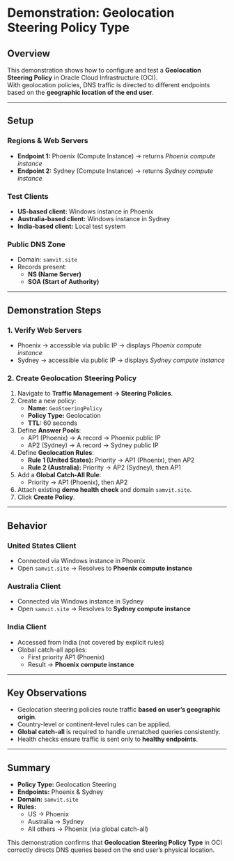 # Demonstration: Geolocation Steering Policy Type

## Overview
This demonstration shows how to configure and test a **Geolocation Steering Policy** in Oracle Cloud Infrastructure (OCI).  
With geolocation policies, DNS traffic is directed to different endpoints based on the **geographic location of the end user**.

---

## Setup

### Regions & Web Servers
- **Endpoint 1:** Phoenix (Compute Instance) → returns *Phoenix compute instance*  
- **Endpoint 2:** Sydney (Compute Instance) → returns *Sydney compute instance*  

### Test Clients
- **US-based client:** Windows instance in Phoenix  
- **Australia-based client:** Windows instance in Sydney  
- **India-based client:** Local test system  

### Public DNS Zone
- Domain: `samvit.site`  
- Records present:  
  - **NS (Name Server)**  
  - **SOA (Start of Authority)**  

---

## Demonstration Steps

### 1. Verify Web Servers
- Phoenix → accessible via public IP → displays *Phoenix compute instance*  
- Sydney → accessible via public IP → displays *Sydney compute instance*  

### 2. Create Geolocation Steering Policy
1. Navigate to **Traffic Management → Steering Policies**.  
2. Create a new policy:
   - **Name:** `GeoSteeringPolicy`  
   - **Policy Type:** Geolocation  
   - **TTL:** 60 seconds  
3. Define **Answer Pools**:
   - AP1 (Phoenix) → A record → Phoenix public IP  
   - AP2 (Sydney) → A record → Sydney public IP  
4. Define **Geolocation Rules**:
   - **Rule 1 (United States):** Priority → AP1 (Phoenix), then AP2  
   - **Rule 2 (Australia):** Priority → AP2 (Sydney), then AP1  
5. Add a **Global Catch-All Rule**:
   - Priority → AP1 (Phoenix), then AP2  
6. Attach existing **demo health check** and domain `samvit.site`.  
7. Click **Create Policy**.  

---

## Behavior

### United States Client
- Connected via Windows instance in Phoenix  
- Open `samvit.site` → Resolves to **Phoenix compute instance**  

### Australia Client
- Connected via Windows instance in Sydney  
- Open `samvit.site` → Resolves to **Sydney compute instance**  

### India Client
- Accessed from India (not covered by explicit rules)  
- Global catch-all applies:  
  - First priority AP1 (Phoenix)  
  - Result → **Phoenix compute instance**  

---

## Key Observations
- Geolocation steering policies route traffic **based on user’s geographic origin**.  
- Country-level or continent-level rules can be applied.  
- **Global catch-all** is required to handle unmatched queries consistently.  
- Health checks ensure traffic is sent only to **healthy endpoints**.  

---

## Summary
- **Policy Type:** Geolocation Steering  
- **Endpoints:** Phoenix & Sydney  
- **Domain:** `samvit.site`  
- **Rules:**  
  - US → Phoenix  
  - Australia → Sydney  
  - All others → Phoenix (via global catch-all)  

This demonstration confirms that **Geolocation Steering Policy Type** in OCI correctly directs DNS queries based on the end user’s physical location.
